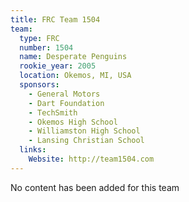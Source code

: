 ```yaml
---
title: FRC Team 1504
team:
  type: FRC
  number: 1504
  name: Desperate Penguins
  rookie_year: 2005
  location: Okemos, MI, USA
  sponsors:
    - General Motors
    - Dart Foundation
    - TechSmith
    - Okemos High School
    - Williamston High School
    - Lansing Christian School
  links:
    Website: http://team1504.com
---
```

No content has been added for this team